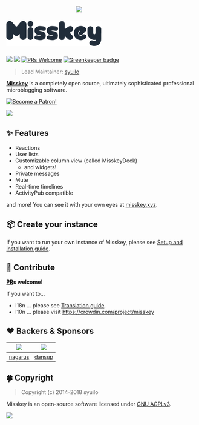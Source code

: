 <img src="https://github.com/syuilo/misskey/blob/b3f42e62af698a67c2250533c437569559f1fdf9/src/himasaku/resources/himasaku.png?raw=true" align="right" width="320px"/>

[![Misskey](/assets/title.png)](https://misskey.xyz/)
================================================================

[![][travis-badge]][travis-link]
[![][dependencies-badge]][dependencies-link]
[![PRs Welcome](https://img.shields.io/badge/PRs-welcome-brightgreen.svg?style=flat-square)](http://makeapullrequest.com) [![Greenkeeper badge](https://badges.greenkeeper.io/syuilo/misskey.svg)](https://greenkeeper.io/)

> Lead Maintainer: [syuilo][syuilo-link]

**[Misskey](https://misskey.xyz)** is a completely open source,
ultimately sophisticated professional microblogging software.

<a href="https://www.patreon.com/syuilo"><img src="https://c5.patreon.com/external/logo/become_a_patron_button@2x.png" alt="Become a Patron!" width="160" /></a>

![](https://ja.mstdn.wiki/images/e/ed/Deck.jpg)

:sparkles: Features
----------------------------------------------------------------
* Reactions
* User lists
* Customizable column view (called MisskeyDeck)
  * and widgets!
* Private messages
* Mute
* Real-time timelines
* ActivityPub compatible

and more! You can see it with your own eyes at [misskey.xyz](https://misskey.xyz).

:package: Create your instance
----------------------------------------------------------------
If you want to run your own instance of Misskey,
please see [Setup and installation guide](./docs/setup.en.md).

:wrench: Contribute
----------------------------------------------------------------
**[PR](https://github.com/syuilo/misskey/pulls)s welcome!**

If you want to...
* i18n ... please see [Translation guide](./docs/translate.en.md).
* l10n ... please visit https://crowdin.com/project/misskey

:heart: Backers & Sponsors
----------------------------------------------------------------
| ![][nagarus-icon] | ![][dansup-icon] |
|:-:|:-:|
| [nagarus][nagarus-link] | [dansup][dansup-link] |

:four_leaf_clover: Copyright
----------------------------------------------------------------
> Copyright (c) 2014-2018 syuilo

Misskey is an open-source software licensed under [GNU AGPLv3](LICENSE).

[![][agpl-3.0-badge]][AGPL-3.0]

[agpl-3.0]:           https://www.gnu.org/licenses/agpl-3.0.en.html
[agpl-3.0-badge]:     https://img.shields.io/badge/license-AGPL--3.0-444444.svg?style=flat-square
[travis-link]:        https://travis-ci.org/syuilo/misskey
[travis-badge]:       http://img.shields.io/travis/syuilo/misskey/master.svg?style=flat-square
[dependencies-link]:  https://david-dm.org/syuilo/misskey
[dependencies-badge]: https://img.shields.io/david/syuilo/misskey.svg?style=flat-square

[backer-url]: #backers
[backer-badge]: https://opencollective.com/misskey/backers/badge.svg
[backers-image]: https://opencollective.com/misskey/backers.svg
[sponsor-url]: #sponsors
[sponsor-badge]: https://opencollective.com/misskey/sponsors/badge.svg
[sponsors-image]: https://opencollective.com/misskey/sponsors.svg
[support-url]: https://opencollective.com/misskey#support

[syuilo-link]:      https://syuilo.com
[syuilo-icon]:      https://avatars2.githubusercontent.com/u/4439005?v=3&s=70

[nagarus-link]: https://www.patreon.com/user/creators?u=11601413
[nagarus-icon]: https://c10.patreonusercontent.com/3/eyJ2IjoiMSIsInciOjIwMH0%3D/patreon-media/user/11601413/20cb15f209924302b399b99d3c98b850?token-time=2145916800&token-hash=IO31nK6VZCMWBWU2VAk2c824BX2QZ4DNPKyHHZXS0iw%3D
[dansup-link]: https://www.patreon.com/dansup
[dansup-icon]: https://c10.patreonusercontent.com/3/eyJ2IjoiMSIsInciOjIwMH0%3D/patreon-media/user/4503830/ccf2cc867ea64de0b524bb2e24b9a1cb?token-time=2145916800&token-hash=opXAM_pnhUTuN1jCA6p_Nn_YsaqohY465YFjWFqMEEE%3D

